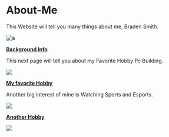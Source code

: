 # About-Me

This Website will tell you many things about me, Braden Smith.

![a](https://media.giphy.com/media/6pfEK1odbmcNi/giphy.gif)

[**Background Info**](https://github.com/Braden0103/About-Me/blob/master/Background%20Info.md)

This next page will tell you about my Favorite Hobby Pc Building.

![](https://www.cyberpowerpc.com/images/cs/inwin101/cs-450-132_400.png)

 [**My favorite Hobby**](https://github.com/Braden0103/About-Me/blob/master/Favorite%20Hobby.md)
 
 Another big interest of mine is Watching Sports and Esports.
 
 ![](https://upload.wikimedia.org/wikipedia/en/thumb/b/b4/100_NFL_seasons_logo.svg/1200px-100_NFL_seasons_logo.svg.png)

[**Another Hobby**](https://github.com/Braden0103/About-Me/blob/master/Another%20Interest.md)

![](https://www.google.com/url?sa=i&source=images&cd=&ved=2ahUKEwiLueT_-rjmAhVWHM0KHclbC78QjRx6BAgBEAQ&url=https%3A%2F%2Fmedium.com%2Falways-be-coding%2Fabc-always-be-coding-d5f8051afce2&psig=AOvVaw2bsOnIlmY0gwilCwe6SOI0&ust=1576544211988450)
